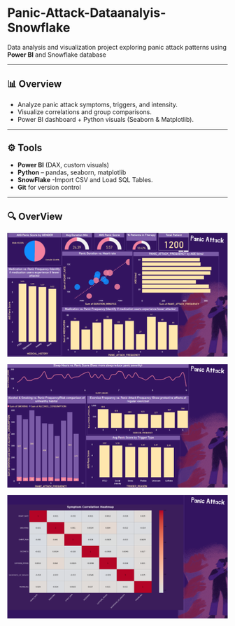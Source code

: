 # Panic-Attack-Dataanalyis-Snowflake


Data analysis and visualization project exploring panic attack patterns using **Power BI** and Snowflake database

---

## 📊 Overview
- Analyze panic attack symptoms, triggers, and intensity.  
- Visualize correlations and group comparisons. 
- Power BI dashboard + Python visuals (Seaborn & Matplotlib).

---

## ⚙️ Tools
- **Power BI** (DAX, custom visuals)  
- **Python** – pandas, seaborn, matplotlib
- **SnowFlake** -Import CSV and Load SQL Tables.
- **Git** for version control

---


## 🔍 OverView

![Medical Composite Analysis](https://github.com/rehamessa/Panic-Attack-Dataanalyis-Snowflake/blob/main/Images/Medical%20Composite%20View.png)

![Lifestyle Impact View](https://github.com/rehamessa/Panic-Attack-Dataanalyis-Snowflake/blob/main/Images/Lifestyle%20Impact%20View.png)

![HeatMap](https://github.com/rehamessa/Panic-Attack-Dataanalyis-Snowflake/blob/main/Images/HeatMap%20Symptom.png)





